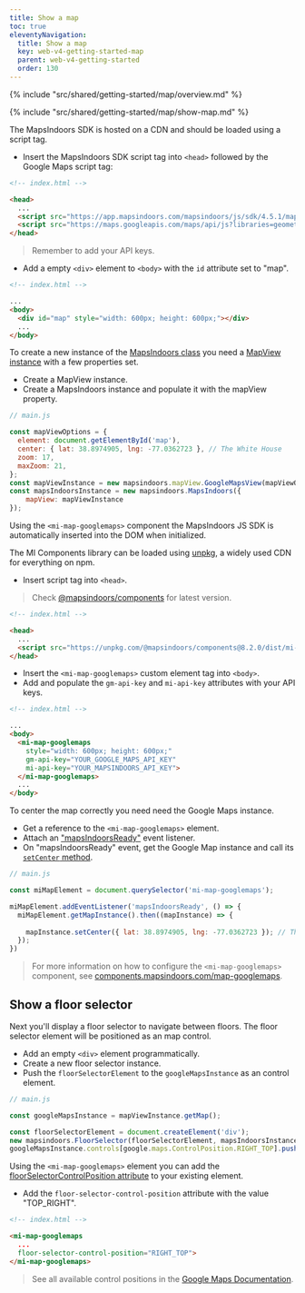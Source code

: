 ```yaml
---
title: Show a map
toc: true
eleventyNavigation:
  title: Show a map
  key: web-v4-getting-started-map
  parent: web-v4-getting-started
  order: 130
---
```


<!-- Overview -->
{% include "src/shared/getting-started/map/overview.md" %}

<!-- Set up MapsIndoors -->
{% include "src/shared/getting-started/map/show-map.md" %}

<mi-tabs>
<mi-tab label="Manually" tab-for="manually"></mi-tab>
<mi-tab label="MI Components" tab-for="components"></mi-tab>

<mi-tab-panel id="manually">

The MapsIndoors SDK is hosted on a CDN and should be loaded using a script tag.

* Insert the MapsIndoors SDK script tag into `<head>` followed by the Google Maps script tag:

```html
<!-- index.html -->

<head>
  ...
  <script src="https://app.mapsindoors.com/mapsindoors/js/sdk/4.5.1/mapsindoors-4.5.1.js.gz?apikey=YOUR_MAPSINDOORS_API_KEY"></script>
  <script src="https://maps.googleapis.com/maps/api/js?libraries=geometry&key=YOUR_GOOGLE_MAPS_API_KEY"></script>
</head>
```

> Remember to add your API keys.

* Add a empty `<div>` element to `<body>` with the `id` attribute set to "map".
  
```html
<!-- index.html -->

...
<body>
  <div id="map" style="width: 600px; height: 600px;"></div>
  ...
</body>
```

To create a new instance of the [MapsIndoors class](https://app.mapsindoors.com/mapsindoors/js/sdk/latest/docs/mapsindoors.MapsIndoors.html#MapsIndoors) you need a [MapView instance](https://app.mapsindoors.com/mapsindoors/js/sdk/latest/docs/mapsindoors.mapView.GoogleMapsView.html#GoogleMapsView) with a few properties set.

* Create a MapView instance.
* Create a MapsIndoors instance and populate it with the mapView property.

```js
// main.js

const mapViewOptions = {
  element: document.getElementById('map'),
  center: { lat: 38.8974905, lng: -77.0362723 }, // The White House
  zoom: 17,
  maxZoom: 21,
};
const mapViewInstance = new mapsindoors.mapView.GoogleMapsView(mapViewOptions);
const mapsIndoorsInstance = new mapsindoors.MapsIndoors({
    mapView: mapViewInstance
});
```

</mi-tab-panel>
<mi-tab-panel id="components">

Using the `<mi-map-googlemaps>` component the MapsIndoors JS SDK is automatically inserted into the DOM when initialized.

The MI Components library can be loaded using [unpkg](https://unpkg.com/), a widely used CDN for everything on npm.

* Insert script tag into `<head>`.

> Check [@mapsindoors/components](https://www.npmjs.com/package/@mapsindoors/components) for latest version.

```html
<!-- index.html -->

<head>
  ...
  <script src="https://unpkg.com/@mapsindoors/components@8.2.0/dist/mi-components/mi-components.js"></script>
</head>
```

* Insert the `<mi-map-googlemaps>` custom element tag into `<body>`.
* Add and populate the `gm-api-key` and `mi-api-key` attributes with your API keys.

```html
<!-- index.html -->

...
<body>
  <mi-map-googlemaps
    style="width: 600px; height: 600px;"
    gm-api-key="YOUR_GOOGLE_MAPS_API_KEY"
    mi-api-key="YOUR_MAPSINDOORS_API_KEY">
  </mi-map-googlemaps>
  ...
</body>
```

To center the map correctly you need need the Google Maps instance.

* Get a reference to the `<mi-map-googlemaps>` element.
* Attach an ["mapsIndoorsReady"](https://app.mapsindoors.com/mapsindoors/js/sdk/latest/docs/mapsindoors.MapsIndoors.html#event:ready) event listener.
* On "mapsIndoorsReady" event, get the Google Map instance and call its [`setCenter` method](https://developers.google.com/maps/documentation/javascript/reference/map#Map.setCenter).

```js
// main.js

const miMapElement = document.querySelector('mi-map-googlemaps');

miMapElement.addEventListener('mapsIndoorsReady', () => {
  miMapElement.getMapInstance().then((mapInstance) => {
    
    mapInstance.setCenter({ lat: 38.8974905, lng: -77.0362723 }); // The White House
  });
})
```

>For more information on how to configure the `<mi-map-googlemaps>` component, see [components.mapsindoors.com/map-googlemaps](https://components.mapsindoors.com/map-googlemaps/).

</mi-tab-panel>
</mi-tabs>

## Show a floor selector

Next you'll display a floor selector to navigate between floors. The floor selector element will be positioned as an map control.

<mi-tabs>
<mi-tab label="Manually" tab-for="manually"></mi-tab>
<mi-tab label="MI Components" tab-for="components"></mi-tab>
<mi-tab-panel id="manually">

* Add an empty `<div>` element programmatically.
* Create a new floor selector instance.
* Push the `floorSelectorElement` to the `googleMapsInstance` as an control element.

```js
// main.js

const googleMapsInstance = mapViewInstance.getMap();

const floorSelectorElement = document.createElement('div');
new mapsindoors.FloorSelector(floorSelectorElement, mapsIndoorsInstance);
googleMapsInstance.controls[google.maps.ControlPosition.RIGHT_TOP].push(floorSelectorElement);
```

</mi-tab-panel>
<mi-tab-panel id="components">

Using the `<mi-map-googlemaps>` element you can add the  [floorSelectorControlPosition attribute](https://components.mapsindoors.com/map-googlemaps/) to your existing element.

* Add the `floor-selector-control-position` attribute with the value "TOP_RIGHT".

```html
<!-- index.html -->

<mi-map-googlemaps
  ...
  floor-selector-control-position="RIGHT_TOP">
</mi-map-googlemaps>
```

> See all available control positions in the [Google Maps Documentation](https://developers.google.com/maps/documentation/javascript/controls#ControlPositioning).

</mi-tab-panel>
